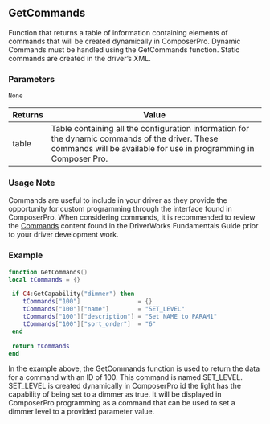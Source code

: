 
## GetCommands
Function that returns a table of information containing elements of commands that will be created dynamically in ComposerPro. Dynamic Commands must be handled using the GetCommands function. Static commands are created in the driver’s XML.

### Parameters
`None`

| Returns | Value                                                                                                                                                               |
| ------- | ------------------------------------------------------------------------------------------------------------------------------------------------------------------- |
| table   | Table containing all the configuration information for the dynamic commands of the driver. These commands will be available for use in programming in Composer Pro. |


### Usage Note

Commands are useful to include in your driver as they provide the opportunity for custom programming through the interface found in ComposerPro. When considering commands, it is recommended to review the [Commands][1] content found in the DriverWorks Fundamentals Guide prior to your driver development work.

### Example

```lua
function GetCommands()
local tCommands = {}

 if C4:GetCapability("dimmer") then
    tCommands["100"]                = {}
    tCommands["100"]["name"]        = "SET_LEVEL"
    tCommands["100"]["description"] = "Set NAME to PARAM1"
    tCommands["100"]["sort_order"]  = "6"
 end

 return tCommands
end
```

In the example above, the GetCommands function is used to return the data for a command with an ID of 100. This command is named SET\_LEVEL. SET\_LEVEL is created dynamically in ComposerPro id the light has the capability of being set to a dimmer as true.  It will be displayed in ComposerPro programming as a command that can be used to set a dimmer level to a provided parameter value. 

[1]:	https://snap-one.github.io/docs-driverworks-fundamentals/#commands